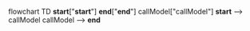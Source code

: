 flowchart TD
    __start__["__start__"]
    __end__["__end__"]
    callModel["callModel"]
    __start__ --> callModel
    callModel --> __end__